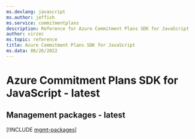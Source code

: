 ```yaml
---
ms.devlang: javascript
ms.author: jeffish
ms.service: commitmentplans
description: Reference for Azure Commitment Plans SDK for JavaScript
author: xirzec
ms.topic: reference
title: Azure Commitment Plans SDK for JavaScript
ms.data: 08/26/2022
---
```

# Azure Commitment Plans SDK for JavaScript - latest

## Management packages - latest
[!INCLUDE [mgmt-packages](commitment-plans-mgmt-index.md)]